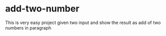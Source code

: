 # add-two-number
This is very easy project given two input and show the result as add of  two numbers in paragraph 
